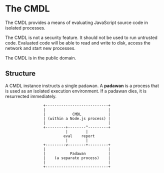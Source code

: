 # The CMDL

The CMDL provides a means of evaluating JavaScript source code in isolated processes.

The CMDL is not a security feature. It should not be used to run untrusted code. Evaluated code will be able to read and write to disk, access the network and start new processes.

The CMDL is in the public domain.

## Structure

A CMDL instance instructs a single padawan. A __padawan__ is a process that is used as an isolated execution environment. If a padawan dies, it is resurrected immediately.

                     +----------------------------+      
                     |                            |      
                     |            CMDL            |      
                     | (within a Node.js process) |      
                     |                            |      
                     +---------+--------^---------+      
                               |        |
                              eval    report
                               |        |
                     +---------v--------+---------+
                     |                            |
                     |           Padawan          |
                     |    (a separate process)    |
                     |                            |
                     +----------------------------+
